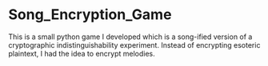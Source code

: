 # Song_Encryption_Game
This is a small python game I developed which is a song-ified version of a cryptographic indistinguishability experiment. Instead of encrypting esoteric plaintext, I had the idea to encrypt melodies.
